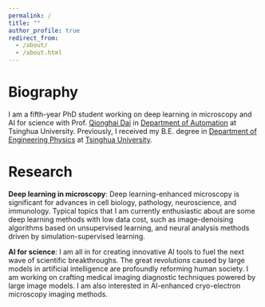 ```yaml
---
permalink: /
title: ""
author_profile: true
redirect_from: 
  - /about/
  - /about.html
---
```


# Biography

I am a fifth-year PhD student working on  deep learning in microscopy and AI for science with Prof. [Qionghai Dai](https://scholar.google.com/citations?user=CHAajY4AAAAJ&hl=en) in [Department of Automation](https://www.au.tsinghua.edu.cn/) at Tsinghua University.  Previously, I received my B.E. degree in [Department of Engineering Physics](https://www.ep.tsinghua.edu.cn/index.htm) at [Tsinghua University](https://www.tsinghua.edu.cn/en/).


# Research

**Deep learning in microscopy**: Deep learning-enhanced microscopy is significant for advances in cell biology, pathology, neuroscience, and immunology. Typical topics that I am currently enthusiastic about are some deep learning methods with low data cost, such as image-denoising algorithms based on unsupervised learning, and neural analysis methods driven by simulation-supervised learning. 

**AI for science**: I am all in for creating innovative AI tools to fuel the next wave of scientific breakthroughs. The great revolutions caused by large models in artificial intelligence are profoundly reforming human society. I am working on crafting medical imaging diagnostic techniques powered by large image models. I am also interested in AI-enhanced cryo-electron microscopy imaging methods.



